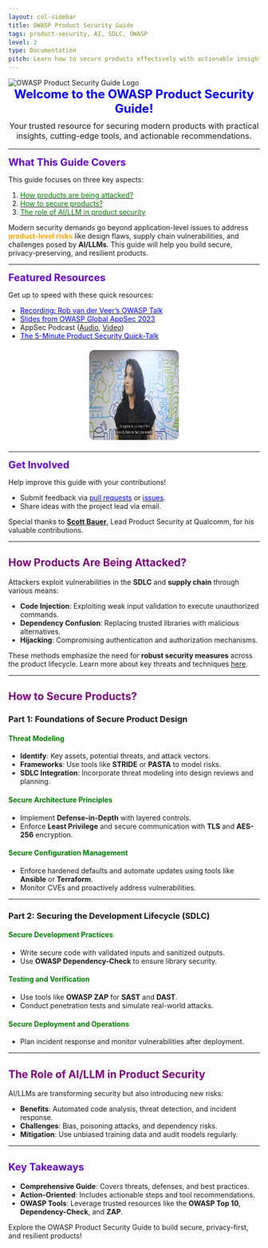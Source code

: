 ```yaml
---
layout: col-sidebar
title: OWASP Product Security Guide
tags: product-security, AI, SDLC, OWASP
level: 2
type: Documentation
pitch: Learn how to secure products effectively with actionable insights into vulnerabilities, design principles, and development lifecycle strategies. Discover the critical role of AI in modern product security.
---
```


<img src="Asset/OWASP_Product_Security_Guide_Logo.png" width="500" height="300" alt="OWASP Product Security Guide Logo">

<div style="color:blue; font-size:24px; font-weight:bold; text-align:center;">Welcome to the OWASP Product Security Guide!</div>


<p style="text-align:center; font-size:16px; margin-top:10px;">
Your trusted resource for securing modern products with practical insights, cutting-edge tools, and actionable recommendations.
</p>

---

<div style="color:#6600cc; font-size:20px; font-weight:bold;">What This Guide Covers</div>

This guide focuses on three key aspects:
1. [<span style="color:green;">How products are being attacked?</span>](#how-products-are-being-attacked)
2. [<span style="color:green;">How to secure products?</span>](#how-to-secure-products)
3. [<span style="color:green;">The role of AI/LLM in product security</span>](#role-of-ai-llm-in-product-security)

Modern security demands go beyond application-level issues to address **<span style="color:orange;">product-level risks</span>** like design flaws, supply chain vulnerabilities, and challenges posed by **AI/LLMs**. This guide will help you build secure, privacy-preserving, and resilient products.

---

<div style="color:#6600cc; font-size:20px; font-weight:bold;">Featured Resources</div>

Get up to speed with these quick resources:
- [<span style="color:blue;">Recording: Rob van der Veer’s OWASP Talk</span>](https://youtu.be/ol-z_ShulCc?si=xmPFkpjrwrxNYQSX)
- [<span style="color:blue;">Slides from OWASP Global AppSec 2023</span>](https://github.com/OWASP/www-project-ai-security-and-privacy-guide/blob/main/assets/images/20230215-Rob-AIsecurity-Appsec-ForSharing.pdf?raw=true)
- AppSec Podcast ([Audio](https://www.buzzsprout.com/1730684/12313155-rob-van-der-veer-owasp-ai-security-privacy-guide), [Video](https://www.youtube.com/watch?v=SLdn3AwlCAk&))
- [<span style="color:blue;">The 5-Minute Product Security Quick-Talk</span>](https://youtu.be/D6YRQYHVHao?si=Ua_TG5tqy_YiYaVG)

<div style="text-align:center; margin:20px;">
<a href="https://youtu.be/D6YRQYHVHao?si=cMom_KcEa4sIVt6k" target="_blank" rel="noopener noreferrer">
<img src="Asset/talkvideo.jpeg" width="180" height="180" alt="5-Minute Talk Thumbnail" style="border-radius:10px;"/>
</a>
</div>

---

<div style="color:#6600cc; font-size:20px; font-weight:bold;">Get Involved</div>

Help improve this guide with your contributions!  
- Submit feedback via [<span style="color:blue;">pull requests</span>](https://owasp.org/www-project-product-security-guide/#) or [<span style="color:blue;">issues</span>](https://github.com/OWASP/www-project-product-security-guide/issues).  
- Share ideas with the project lead via email.  

Special thanks to **[Scott Bauer](https://www.linkedin.com/in/scott-bauer-90a55531/overlay/about-this-profile/)**, Lead Product Security at Qualcomm, for his valuable contributions.

---

## <span style="color:purple;">How Products Are Being Attacked?</span>

Attackers exploit vulnerabilities in the **SDLC** and **supply chain** through various means:

- **Code Injection**: Exploiting weak input validation to execute unauthorized commands.
- **Dependency Confusion**: Replacing trusted libraries with malicious alternatives.
- **Hijacking**: Compromising authentication and authorization mechanisms.

These methods emphasize the need for **robust security measures** across the product lifecycle. Learn more about key threats and techniques [here](https://jfrog.com/blog/the-importance-of-prioritizing-product-security/).

---

## <span style="color:purple;">How to Secure Products?</span>

### Part 1: Foundations of Secure Product Design

#### <span style="color:green;">Threat Modeling</span>
- **Identify**: Key assets, potential threats, and attack vectors.
- **Frameworks**: Use tools like **STRIDE** or **PASTA** to model risks.
- **SDLC Integration**: Incorporate threat modeling into design reviews and planning.

#### <span style="color:green;">Secure Architecture Principles</span>
- Implement **Defense-in-Depth** with layered controls.
- Enforce **Least Privilege** and secure communication with **TLS** and **AES-256** encryption.

#### <span style="color:green;">Secure Configuration Management</span>
- Enforce hardened defaults and automate updates using tools like **Ansible** or **Terraform**.
- Monitor CVEs and proactively address vulnerabilities.

---

### Part 2: Securing the Development Lifecycle (SDLC)

#### <span style="color:green;">Secure Development Practices</span>
- Write secure code with validated inputs and sanitized outputs.
- Use **OWASP Dependency-Check** to ensure library security.

#### <span style="color:green;">Testing and Verification</span>
- Use tools like **OWASP ZAP** for **SAST** and **DAST**.
- Conduct penetration tests and simulate real-world attacks.

#### <span style="color:green;">Secure Deployment and Operations</span>
- Plan incident response and monitor vulnerabilities after deployment.

---

## <span style="color:purple;">The Role of AI/LLM in Product Security</span>

AI/LLMs are transforming security but also introducing new risks:
- **Benefits**: Automated code analysis, threat detection, and incident response.
- **Challenges**: Bias, poisoning attacks, and dependency risks.
- **Mitigation**: Use unbiased training data and audit models regularly.

---

## <span style="color:#6600cc; font-size:20px; font-weight:bold;">Key Takeaways</span>

- **Comprehensive Guide**: Covers threats, defenses, and best practices.
- **Action-Oriented**: Includes actionable steps and tool recommendations.
- **OWASP Tools**: Leverage trusted resources like the **OWASP Top 10**, **Dependency-Check**, and **ZAP**.

Explore the OWASP Product Security Guide to build secure, privacy-first, and resilient products!
